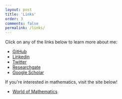 ```yaml
---
layout: post
title: 'Links'
order: 3
comments: false
permalink: /links/
---
```

Click on any of the links below to learn more about me:

- [GitHub](https://github.com/DanielSchuette)
- [Linkedin](https://www.linkedin.com/in/daniel-schuette/)
- [Twitter](https://twitter.com/DogtorDash)
- [Researchgate](https://www.researchgate.net/profile/Daniel_Schuette)
- [Google Scholar](https://scholar.google.de/citations?user=IKh9vokAAAAJ&hl=en)

If you're interested in mathematics, visit the site below!

- [World of Mathematics](https://github.com/PhilippSchuette)
